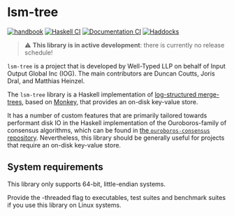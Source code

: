 # lsm-tree

[![handbook](https://img.shields.io/badge/policy-Cardano%20Engineering%20Handbook-informational)](https://input-output-hk.github.io/cardano-engineering-handbook)
[![Haskell CI](https://img.shields.io/github/actions/workflow/status/IntersectMBO/lsm-tree/haskell.yml?label=Build)](https://github.com/IntersectMBO/lsm-tree/actions/workflows/haskell.yml)
[![Documentation CI](https://img.shields.io/github/actions/workflow/status/IntersectMBO/lsm-tree/documentation.yml?label=Documentation%20build)](https://github.com/IntersectMBO/lsm-tree/actions/workflows/documentation.yml)
[![Haddocks](https://img.shields.io/badge/documentation-Haddocks-purple)](https://IntersectMBO.github.io/lsm-tree/)

> :warning: **This library is in active development**: there is currently no
> release schedule!

`lsm-tree` is a project that is developed by Well-Typed LLP on behalf of Input
Output Global Inc (IOG). The main contributors are Duncan Coutts, Joris Dral,
and Matthias Heinzel.

The `lsm-tree` library is a Haskell implementation of [log-structured
merge-trees](https://en.wikipedia.org/wiki/Log-structured_merge-tree), based on
[Monkey](https://dl.acm.org/doi/abs/10.1145/3035918.3064054), that provides an
on-disk key-value store.

It has a number of custom features that are primarily tailored towards
performant disk IO in the Haskell implementation of the Ouroboros-family of
consensus algorithms, which can be found in [the `ouroboros-consensus`
repository](https://github.com/IntersectMBO/ouroboros-consensus). Nevertheless,
this library should be generally useful for projects that require an on-disk
key-value store.

## System requirements

This library only supports 64-bit, little-endian systems.

Provide the -threaded flag to executables, test suites and benchmark suites if
you use this library on Linux systems.
